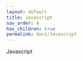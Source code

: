 ```yaml
---
layout: default
title: Javascript
nav_order: 4
has_children: true
permalink: docs/Javascript
---
```


Javascript
